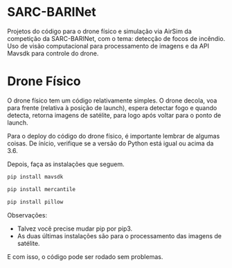 # SARC-BARINet

Projetos do código para o drone físico e simulação via AirSim da competição da SARC-BARINet, com o tema: detecção de focos de incêndio. Uso de visão computacional para processamento de imagens e da API Mavsdk para controle do drone.

# Drone Físico

O drone físico tem um código relativamente simples. O drone decola, voa para frente (relativa à posição de launch), espera detectar fogo e quando detecta, retorna imagens de satélite, para logo após voltar para o ponto de launch.

Para o deploy do código do drone físico, é importante lembrar de algumas coisas. De ínício, verifique se a versão do Python está igual ou acima da 3.6.

Depois, faça as instalações que seguem.
```sh
pip install mavsdk
```
```sh
pip install mercantile
```
```sh
pip install pillow
```
Observações:
- Talvez você precise mudar pip por pip3.
- As duas últimas instalações são para o processamento das imagens de satélite.

E com isso, o código pode ser rodado sem problemas.
